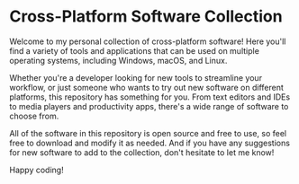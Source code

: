 
# Cross-Platform Software Collection

Welcome to my personal collection of cross-platform software! Here you'll find a variety of tools and applications that can be used on multiple operating systems, including Windows, macOS, and Linux.

Whether you're a developer looking for new tools to streamline your workflow, or just someone who wants to try out new software on different platforms, this repository has something for you. From text editors and IDEs to media players and productivity apps, there's a wide range of software to choose from.

All of the software in this repository is open source and free to use, so feel free to download and modify it as needed. And if you have any suggestions for new software to add to the collection, don't hesitate to let me know!

Happy coding!
